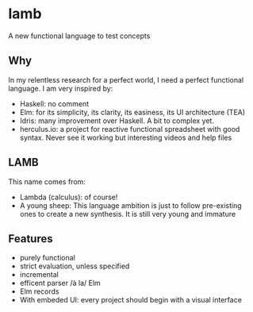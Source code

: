 # lamb
A new functional language to test concepts


## Why
In my relentless research for a perfect world, I need a perfect functional language.
I am very inspired by:
- Haskell: no comment
- Elm: for its simplicity, its clarity, its easiness, its UI architecture (TEA)
- Idris: many improvement over Haskell. A bit to complex yet.
- herculus.io: a project for reactive functional spreadsheet with good syntax. Never see it working but interesting videos and help files

## LAMB
This name comes from:
- Lambda (calculus): of course!
- A young sheep: This language ambition is just to follow pre-existing ones to create a new synthesis. It is still very young and immature

## Features
- purely functional
- strict evaluation, unless specified
- incremental 
- efficent parser /à la/ Elm
- Elm records
- With embeded UI: every project should begin with a visual interface

